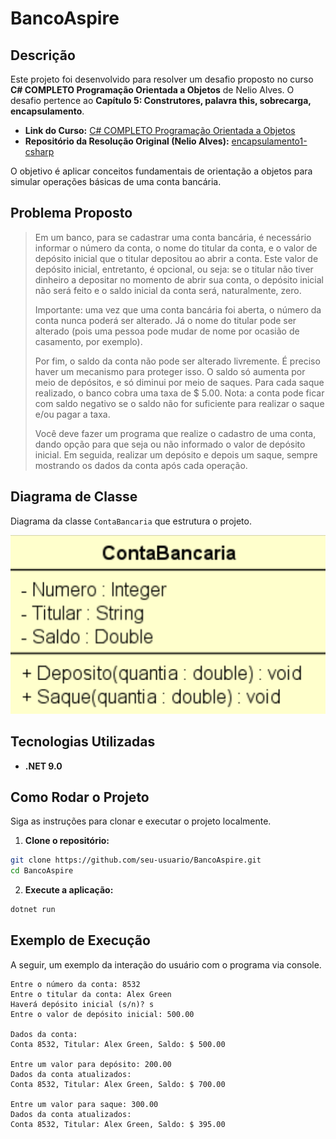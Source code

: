 # BancoAspire

## Descrição

Este projeto foi desenvolvido para resolver um desafio proposto no curso **C# COMPLETO Programação Orientada a Objetos** de Nelio Alves. O desafio pertence ao **Capítulo 5: Construtores, palavra this, sobrecarga, encapsulamento**.

- **Link do Curso:** [C# COMPLETO Programação Orientada a Objetos](https://www.udemy.com/course/programacao-orientada-a-objetos-csharp/)
- **Repositório da Resolução Original (Nelio Alves):** [encapsulamento1-csharp](https://github.com/acenelio/encapsulamento1-csharp/)

O objetivo é aplicar conceitos fundamentais de orientação a objetos para simular operações básicas de uma conta bancária.

## Problema Proposto

> Em um banco, para se cadastrar uma conta bancária, é necessário informar o número da conta, o nome do titular da conta, e o valor de depósito inicial que o titular depositou ao abrir a conta. Este valor de depósito inicial, entretanto, é opcional, ou seja: se o titular não tiver dinheiro a depositar no momento de abrir sua conta, o depósito inicial não será feito e o saldo inicial da conta será, naturalmente, zero.
>
> Importante: uma vez que uma conta bancária foi aberta, o número da conta nunca poderá ser alterado. Já o nome do titular pode ser alterado (pois uma pessoa pode mudar de nome por ocasião de casamento, por exemplo).
>
> Por fim, o saldo da conta não pode ser alterado livremente. É preciso haver um mecanismo para proteger isso. O saldo só aumenta por meio de depósitos, e só diminui por meio de saques. Para cada saque realizado, o banco cobra uma taxa de $ 5.00. Nota: a conta pode ficar com saldo negativo se o saldo não for suficiente para realizar o saque e/ou pagar a taxa.
>
> Você deve fazer um programa que realize o cadastro de uma conta, dando opção para que seja ou não informado o valor de depósito inicial. Em seguida, realizar um depósito e depois um saque, sempre mostrando os dados da conta após cada operação.

## Diagrama de Classe

Diagrama da classe `ContaBancaria` que estrutura o projeto.

![Diagrama de Classe](Diagrama-de-classe-ContaBancaria.webp)

## Tecnologias Utilizadas

- **.NET 9.0**

## Como Rodar o Projeto

Siga as instruções para clonar e executar o projeto localmente.

1.  **Clone o repositório:**
  ```bash
  git clone https://github.com/seu-usuario/BancoAspire.git
  cd BancoAspire
  ```

2.  **Execute a aplicação:**
  ```bash
  dotnet run
  ```

## Exemplo de Execução

A seguir, um exemplo da interação do usuário com o programa via console.

```console
Entre o número da conta: 8532
Entre o titular da conta: Alex Green
Haverá depósito inicial (s/n)? s
Entre o valor de depósito inicial: 500.00

Dados da conta:
Conta 8532, Titular: Alex Green, Saldo: $ 500.00

Entre um valor para depósito: 200.00
Dados da conta atualizados:
Conta 8532, Titular: Alex Green, Saldo: $ 700.00

Entre um valor para saque: 300.00
Dados da conta atualizados:
Conta 8532, Titular: Alex Green, Saldo: $ 395.00
```

